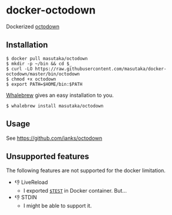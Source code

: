 # docker-octodown

Dockerized [octodown](https://rubygems.org/gems/octodown)

## Installation

    $ docker pull masutaka/octodown
    $ mkdir -p ~/bin && cd $_
    $ curl -LO https://raw.githubusercontent.com/masutaka/docker-octodown/master/bin/octodown
    $ chmod +x octodown
    $ export PATH=$HOME/bin:$PATH

[Whalebrew](https://github.com/bfirsh/whalebrew) gives an easy installation to you.

    $ whalebrew install masutaka/octodown

## Usage

See https://github.com/ianks/octodown

## Unsupported features

The following features are not supported for the docker limitation.

* :-1: LiveReload
    * I exported [`$TEST`](https://github.com/ianks/octodown/blob/v1.4.2/lib/octodown/renderer/server.rb#L41) in Docker container. But...
* :-1: STDIN
    * I might be able to support it.
